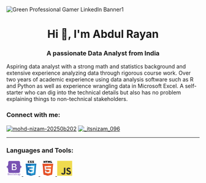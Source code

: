 ![Green Professional Gamer LinkedIn Banner1](https://user-images.githubusercontent.com/87469857/191098182-e656dd88-84f2-4fbd-9f68-73a7d00605c0.png)

<h1 align="center">Hi 👋, I'm Abdul Rayan</h1>
<h3 align="center">A passionate Data Analyst from India</h3>


Aspiring data analyst with a strong math and statistics background and extensive experience analyzing data through rigorous course work. Over two years of academic experience using data analysis software such as R and Python as well as experience wrangling data in Microsoft Excel. A self-starter who can dig into the technical details but also has no problem explaining things to non-technical stakeholders.

<h3 align="left">Connect with me:</h3>

<p align="left">
<a href="https://https://www.linkedin.com/in/abdul-rayan-5a03411a6?lipi=urn%3Ali%3Apage%3Ad_flagship3_profile_view_base_contact_details%3BdeGQEix%2BR7edfSKDeEBKFw%3D%3D" target="blank"><img align="center" src="https://raw.githubusercontent.com/rahuldkjain/github-profile-readme-generator/master/src/images/icons/Social/linked-in-alt.svg" alt="mohd-nizam-20250b202" height="30" width="40" /></a>
<a href="https://www.instagram.com/_itsnizam_/" target="blank"><img align="center" src="https://raw.githubusercontent.com/rahuldkjain/github-profile-readme-generator/master/src/images/icons/Social/instagram.svg" alt="_itsnizam_096" height="30" width="40" /></a>
</p>
<hr />


<h3 align="left">Languages and Tools:</h3>
<p align="left"> <a href="https://getbootstrap.com" target="_blank" rel="noreferrer"> <img src="https://raw.githubusercontent.com/devicons/devicon/master/icons/bootstrap/bootstrap-plain-wordmark.svg" alt="bootstrap" width="40" height="40"/> </a> <a href="https://www.w3schools.com/css/" target="_blank" rel="noreferrer"> <img src="https://raw.githubusercontent.com/devicons/devicon/master/icons/css3/css3-original-wordmark.svg" alt="css3" width="40" height="40"/> </a> <a href="https://www.w3.org/html/" target="_blank" rel="noreferrer"> <img src="https://raw.githubusercontent.com/devicons/devicon/master/icons/html5/html5-original-wordmark.svg" alt="html5" width="40" height="40"/> </a> <a href="https://developer.mozilla.org/en-US/docs/Web/JavaScript" target="_blank" rel="noreferrer"> <img src="https://raw.githubusercontent.com/devicons/devicon/master/icons/javascript/javascript-original.svg" alt="javascript" width="40" height="40"/> </a> </p>


